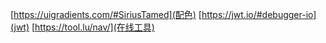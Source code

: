 [https://uigradients.com/#SiriusTamed](配色)
[https://jwt.io/#debugger-io](jwt)
[https://tool.lu/nav/](在线工具)
